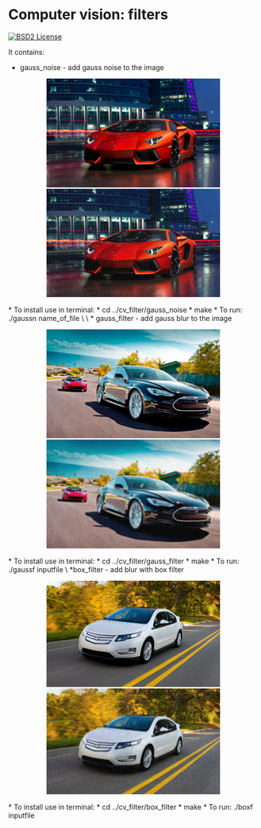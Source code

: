 Computer vision: filters
====================================================

[![BSD2 License](http://img.shields.io/badge/license-BSD2-brightgreen.svg)](https://github.com/Dtananaev/cv_filters/blob/master/LICENSE.md) 

It contains:

* gauss_noise - add gauss noise to the image 
<p align="center">
  <img src="https://github.com/Dtananaev/cv_filters/blob/master/pictures/lamba.jpg" width="350"/>
  <img src="https://github.com/Dtananaev/cv_filters/blob/master/pictures/lamborghini_noisy.jpg" width="350"/>
</p>
     * To install use in terminal: 
             * cd ../cv_filter/gauss_noise
             * make
     * To run: ./gaussn name_of_file \<mean value\> \<variance\>
* gauss_filter - add gauss blur to the image
<p align="center">

  <img src="https://github.com/Dtananaev/cv_filters/blob/master/pictures/tesla.jpg" width="350"/>
  <img src="https://github.com/Dtananaev/cv_filters/blob/master/pictures/tesla_gaussn_gaussf.jpg" width="350"/>
</p>
    * To install use in terminal: 
             * cd ../cv_filter/gauss_filter
             * make
     * To run: ./gaussf inputfile \<sigma of Gauss kernell\>
*box_filter - add blur with box filter
<p align="center">

  <img src="https://github.com/Dtananaev/cv_filters/blob/master/pictures/Chevrolet-Volt.jpg" width="350"/>
  <img src="https://github.com/Dtananaev/cv_filters/blob/master/pictures/volt_gaussn_boxf.jpg" width="350"/>
</p>
* To install use in terminal: 
             * cd ../cv_filter/box_filter
             * make
     * To run: ./boxf inputfile <size of box> <number of iterations of  box filter>
